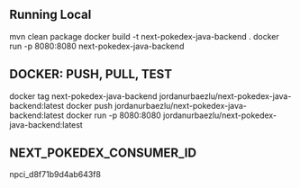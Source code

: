 ## Running Local
mvn clean package
docker build -t next-pokedex-java-backend .
docker run -p 8080:8080 next-pokedex-java-backend

## DOCKER: PUSH, PULL, TEST
docker tag next-pokedex-java-backend jordanurbaezlu/next-pokedex-java-backend:latest
docker push jordanurbaezlu/next-pokedex-java-backend:latest
docker run -p 8080:8080 jordanurbaezlu/next-pokedex-java-backend:latest

## NEXT_POKEDEX_CONSUMER_ID
npci_d8f71b9d4ab643f8
